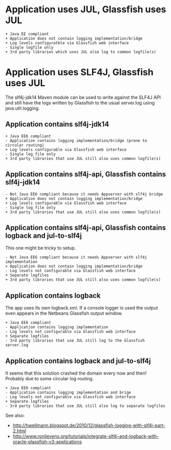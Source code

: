 
# Application uses JUL, Glassfish uses JUL

    + Java EE compliant
    + Application does not contain logging implementation/bridge
    + Log levels configuratble via Glassfish web interface
    - Single logfile only
    + 3rd party libraries which uses JUL also log to common logfile(s)

# Application uses SLF4J, Glassfish uses JUL

The slf4j-jdk14 Maven module can be used to write against the SLF4J API and
still have the logs written by Glassfish to the usual server.log using
java.util.logging.

## Application contains slf4j-jdk14

    + Java EE6 compliant
    - Application contains logging implementation/bridge (prone to circular routing)
    + Log levels configurable via Glassfish web interface
    - Single log file only
    + 3rd party libraries that use JUL still also uses common logfile(s)

## Application contains slf4j-api, Glassfish contains slf4j-jdk14

    - Not Java EE6 compliant because it needs Appserver with slf4j bridge
    + Application does not contain logging implementation/bridge
    + Log levels configurable via Glassfish web interface
    - Single log file only
    + 3rd party libraries that use JUL still also uses common logfile(s)

## Application contains slf4j-api, Glassfish contains logback and jul-to-slf4j

This one might be tricky to setup.

    - Not Java EE6 compliant because it needs Appserver with slf4j implementation
    + Application does not contain logging implementation/bridge
    - Log levels not configurable via Glassfish web interface
    + Separate logfiles
    + 3rd party libraries that use JUL still also uses common logfile(s)

## Application contains logback

The app uses its own logback.xml. If a console logger is used the output
even appears in the Netbeans Glassfish output window.

    + Java EE6 compliant
    - Application contains logging implementation
    - Log levels not configurable via Glassfish web interface
    + Separate logfiles
    - 3rd party libraries that use JUL still log to the Glassfish server.log

## Application contains logback and jul-to-slf4j

It seems that this solution crashed the domain every now and then!
Probably due to some circular log routing.

    + Java EE6 compliant
    - Application contains logging implementation and brige
    - Log levels not configurable via Glassfish web interface
    + Separate logfiles
    - 3rd party libraries that use JUL still also log to separate logfiles

See also:
* http://hwellmann.blogspot.de/2010/12/glassfish-logging-with-slf4j-part-2.html
* http://www.ronlievens.org/tutorials/integrate-slf4j-and-logback-with-oracle-glassfish-v3-applications

